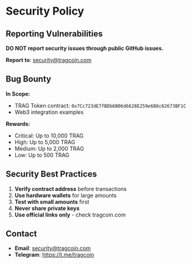 # Security Policy

## Reporting Vulnerabilities

**DO NOT report security issues through public GitHub issues.**

**Report to**: security@tragcoin.com

## Bug Bounty

**In Scope:**
- TRAG Token contract: `0x7Cc723dE7fBDb6B06d6628E259e6B8c62673BF1C`
- Web3 integration examples

**Rewards:**
- Critical: Up to 10,000 TRAG
- High: Up to 5,000 TRAG
- Medium: Up to 2,000 TRAG
- Low: Up to 500 TRAG

## Security Best Practices

1. **Verify contract address** before transactions
2. **Use hardware wallets** for large amounts
3. **Test with small amounts** first
4. **Never share private keys**
5. **Use official links only** - check tragcoin.com

## Contact

- **Email**: security@tragcoin.com
- **Telegram**: https://t.me/tragcoin